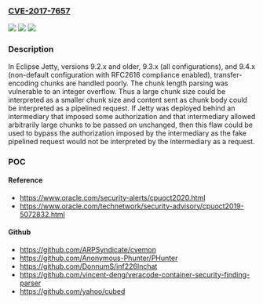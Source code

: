 ### [CVE-2017-7657](https://cve.mitre.org/cgi-bin/cvename.cgi?name=CVE-2017-7657)
![](https://img.shields.io/static/v1?label=Product&message=Eclipse%20Jetty&color=blue)
![](https://img.shields.io/static/v1?label=Version&message=%3C%3D%209.2.0%20&color=brighgreen)
![](https://img.shields.io/static/v1?label=Vulnerability&message=CWE-444%3A%20Inconsistent%20Interpretation%20of%20HTTP%20Requests%20('HTTP%20Request%20Smuggling')&color=brighgreen)

### Description

In Eclipse Jetty, versions 9.2.x and older, 9.3.x (all configurations), and 9.4.x (non-default configuration with RFC2616 compliance enabled), transfer-encoding chunks are handled poorly. The chunk length parsing was vulnerable to an integer overflow. Thus a large chunk size could be interpreted as a smaller chunk size and content sent as chunk body could be interpreted as a pipelined request. If Jetty was deployed behind an intermediary that imposed some authorization and that intermediary allowed arbitrarily large chunks to be passed on unchanged, then this flaw could be used to bypass the authorization imposed by the intermediary as the fake pipelined request would not be interpreted by the intermediary as a request.

### POC

#### Reference
- https://www.oracle.com/security-alerts/cpuoct2020.html
- https://www.oracle.com/technetwork/security-advisory/cpuoct2019-5072832.html

#### Github
- https://github.com/ARPSyndicate/cvemon
- https://github.com/Anonymous-Phunter/PHunter
- https://github.com/DonnumS/inf226Inchat
- https://github.com/vincent-deng/veracode-container-security-finding-parser
- https://github.com/yahoo/cubed

